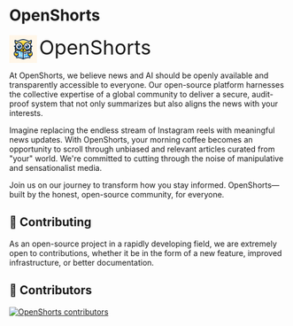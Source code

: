 # OpenShorts

<p align="left">
  <img src="assets/logo.png" alt="OpenShorts Logo" width="50" align="top"> <span style="font-size: 36px; vertical-align: top;"> OpenShorts</span>
</p>

At OpenShorts, we believe news and AI should be openly available and transparently accessible to everyone. Our open-source platform harnesses the collective expertise of a global community to deliver a secure, audit-proof system that not only summarizes but also aligns the news with your interests.

Imagine replacing the endless stream of Instagram reels with meaningful news updates. With OpenShorts, your morning coffee becomes an opportunity to scroll through unbiased and relevant articles curated from "your" world. We're committed to cutting through the noise of manipulative and sensationalist media.

Join us on our journey to transform how you stay informed. OpenShorts—built by the honest, open-source community, for everyone.

## 💁 Contributing

As an open-source project in a rapidly developing field, we are extremely open to contributions, whether it be in the form of a new feature, improved infrastructure, or better documentation.

## 🌟 Contributors

[![OpenShorts contributors](https://contrib.rocks/image?repo=Harsh9524/OpenShorts)](https://github.dev/Harsh9524/OpenShorts/contributors)
